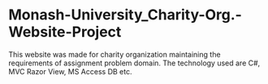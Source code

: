 # Monash-University_Charity-Org.-Website-Project
This website was made for charity organization maintaining the requirements of assignment problem domain. The technology used are C#, MVC Razor View, MS Access DB etc.
